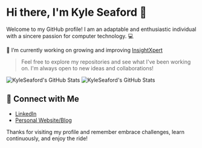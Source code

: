 # Hi there, I'm Kyle Seaford 👋

Welcome to my GitHub profile! I am an adaptable and enthusiastic individual with a sincere passion for computer technology. 💻

🔭 I’m currently working on growing and improving [InsightXpert](https://insightxpert.co.uk/)

> Feel free to explore my repositories and see what I've been working on. I'm always open to new ideas and collaborations!

<img src="https://github-readme-streak-stats.herokuapp.com/?user=KyleSeaford&theme=tokyonight&hide_border=true" alt="KyleSeaford's GitHub Stats" /> <img src="https://github-readme-stats.vercel.app/api/top-langs/?username=KyleSeaford&theme=tokyonight&show_icons=true&hide_border=true&layout=compact" alt="KyleSeaford's GitHub Stats" />  

## 🔗 Connect with Me

- [LinkedIn](https://www.linkedin.com/in/kyle-seaford/)
- [Personal Website/Blog](http://kyle-seaford.co.uk/)

Thanks for visiting my profile and remember embrace challenges, learn continuously, and enjoy the ride!
